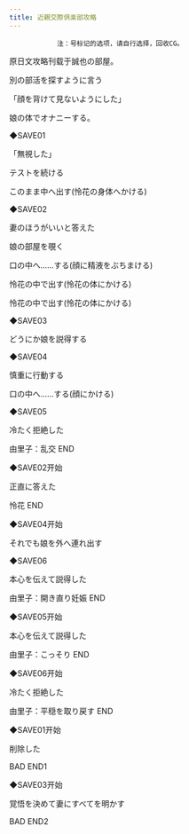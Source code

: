 ```yaml
---
title: 近親交際倶楽部攻略
---
```


                注：号标记的选项，请自行选择，回收CG。

原日文攻略刊载于誠也の部屋。



別の部活を探すように言う

「顔を背けて見ないようにした」

娘の体でオナニーする。

◆SAVE01

「無視した」

テストを続ける

このまま中へ出す(怜花の身体へかける)

◆SAVE02

妻のほうがいいと答えた

娘の部屋を覗く

口の中へ……する(顔に精液をぶちまける)

怜花の中で出す(怜花の体にかける)

怜花の中で出す(怜花の体にかける)

◆SAVE03

どうにか娘を説得する

◆SAVE04

慎重に行動する

口の中へ……する(顔にかける)

◆SAVE05

冷たく拒絶した



由里子：乱交 END



◆SAVE02开始

正直に答えた



怜花 END



◆SAVE04开始

それでも娘を外へ連れ出す

◆SAVE06

本心を伝えて説得した



由里子：開き直り妊娠 END



◆SAVE05开始

本心を伝えて説得した



由里子：こっそり END



◆SAVE06开始

冷たく拒絶した



由里子：平穏を取り戻す END



◆SAVE01开始

削除した



BAD END1



◆SAVE03开始

覚悟を決めて妻にすべてを明かす



BAD END2


              
